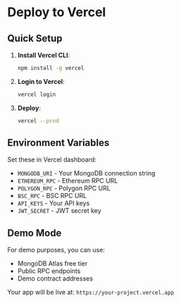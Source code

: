 # Deploy to Vercel

## Quick Setup

1. **Install Vercel CLI**:
   ```bash
   npm install -g vercel
   ```

2. **Login to Vercel**:
   ```bash
   vercel login
   ```

3. **Deploy**:
   ```bash
   vercel --prod
   ```

## Environment Variables

Set these in Vercel dashboard:

- `MONGODB_URI` - Your MongoDB connection string
- `ETHEREUM_RPC` - Ethereum RPC URL
- `POLYGON_RPC` - Polygon RPC URL  
- `BSC_RPC` - BSC RPC URL
- `API_KEYS` - Your API keys
- `JWT_SECRET` - JWT secret key

## Demo Mode

For demo purposes, you can use:
- MongoDB Atlas free tier
- Public RPC endpoints
- Demo contract addresses

Your app will be live at: `https://your-project.vercel.app`
